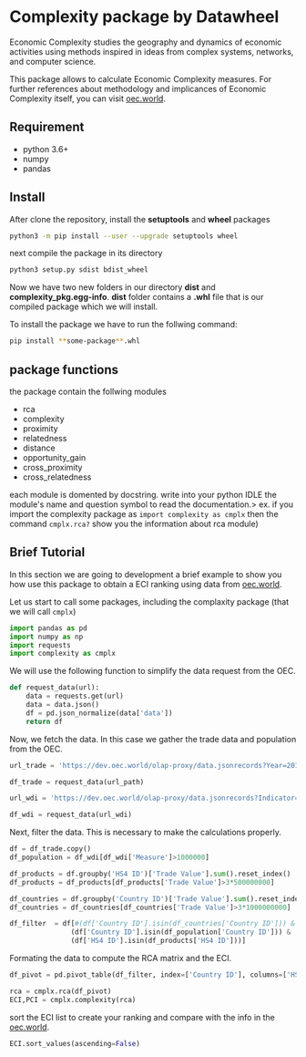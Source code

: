 # Complexity package by Datawheel
Economic Complexity studies the geography and dynamics of economic activities using methods inspired in ideas from complex systems, networks, and computer science.

This package allows to calculate Economic Complexity measures. For further references about methodology and implicances of Economic Complexity itself, you can visit [oec.world](https://oec.world/en/resources/methods#economic-complexity).

## Requirement 

* python 3.6+ 
* numpy
* pandas

## Install

After clone the repository, install the **setuptools** and **wheel** packages
```sh
python3 -m pip install --user --upgrade setuptools wheel
```

next compile the package in its directory
```sh
python3 setup.py sdist bdist_wheel
```

Now we have two new folders in our directory **dist** and **complexity_pkg.egg-info**. **dist** folder contains a **.whl** file that is our compiled package which we will install.

To install the package we have to run the follwing command:
```sh
pip install **some-package**.whl
```

## package functions
the package contain the follwing modules

* rca
* complexity
* proximity
* relatedness
* distance
* opportunity_gain
* cross_proximity
* cross_relatedness

each module is domented by docstring. write into your python IDLE the module's name and question symbol to read the documentation.> ex. if you import the complexity package as `import complexity as cmplx` then the command `cmplx.rca?` show you the information about rca module)

## Brief Tutorial 

In this section we are going to development a brief example to show you how use this package to obtain a ECI ranking using data from [oec.world](oec.world). 

Let us start to call some packages, including the complaxity package (that we will call `cmplx`)
```py
import pandas as pd
import numpy as np
import requests
import complexity as cmplx
```

We will use the following function to simplify the data request from the OEC.
```py
def request_data(url):
    data = requests.get(url)
    data = data.json()
    df = pd.json_normalize(data['data'])
    return df
```

Now, we fetch the data. In this case we gather the trade data and population from the OEC.

```py
url_trade = 'https://dev.oec.world/olap-proxy/data.jsonrecords?Year=2016,2017,2018&cube=trade_i_baci_a_92&drilldowns=Exporter+Country%2CHS4&measures=Trade+Value'

df_trade = request_data(url_path)

url_wdi = 'https://dev.oec.world/olap-proxy/data.jsonrecords?Indicator=SP.POP.TOTL&Year=2018&cube=indicators_i_wdi_a&drilldowns=Country&measures=Measure'

df_wdi = request_data(url_wdi)
```

Next, filter the data. This is necessary to make the calculations properly. 
```py
df = df_trade.copy()
df_population = df_wdi[df_wdi['Measure']>1000000]

df_products = df.groupby('HS4 ID')['Trade Value'].sum().reset_index()
df_products = df_products[df_products['Trade Value']>3*500000000]

df_countries = df.groupby('Country ID')['Trade Value'].sum().reset_index()
df_countries = df_countries[df_countries['Trade Value']>3*1000000000]

df_filter  = df[#(df['Country ID'].isin(df_countries['Country ID'])) & 
               (df['Country ID'].isin(df_population['Country ID'])) &
               (df['HS4 ID'].isin(df_products['HS4 ID']))]
```

Formating the data to compute the RCA matrix and the ECI.

```py
df_pivot = pd.pivot_table(df_filter, index=['Country ID'], columns=['HS4 ID'],values='Trade Value').reset_index().set_index('Country ID').dropna(axis=1, how="all").fillna(0).astype(float)

rca = cmplx.rca(df_pivot)
ECI,PCI = cmplx.complexity(rca)
```

sort the ECI list to create your ranking and compare with the info in the [oec.world](https://oec.world/en/rankings/eci/hs4/hs92).
```py 
ECI.sort_values(ascending=False)
```